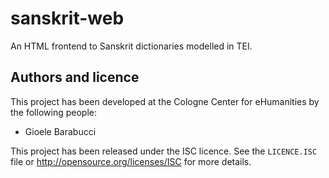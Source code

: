 sanskrit-web
============

An HTML frontend to Sanskrit dictionaries modelled in TEI.

Authors and licence
-------------------

This project has been developed at the Cologne Center for eHumanities
by the following people:

* Gioele Barabucci

This project has been released under the ISC licence. See the `LICENCE.ISC` file or
<http://opensource.org/licenses/ISC> for more details.

